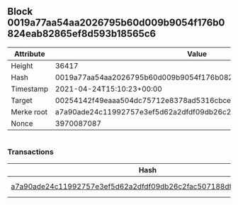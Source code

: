 ## Block 0019a77aa54aa2026795b60d009b9054f176b0824eab82865ef8d593b18565c6

Attribute | Value
--- | ---
Height | 36417
Hash | 0019a77aa54aa2026795b60d009b9054f176b0824eab82865ef8d593b18565c6
Timestamp | 2021-04-24T15:10:23+00:00
Target | 00254142f49eaaa504dc75712e8378ad5316cbcead634704b3734b6271167cc4
Merke root | a7a90ade24c11992757e3ef5d62a2dfdf09db26c2fac507188dfa2a038e3e3d2
Nonce | 3970087087

```

```

### Transactions

Hash | Amount
--- | ---
[a7a90ade24c11992757e3ef5d62a2dfdf09db26c2fac507188dfa2a038e3e3d2](a7a90ade24c11992757e3ef5d62a2dfdf09db26c2fac507188dfa2a038e3e3d2.md) | 10.00000000 SKEPTI 

